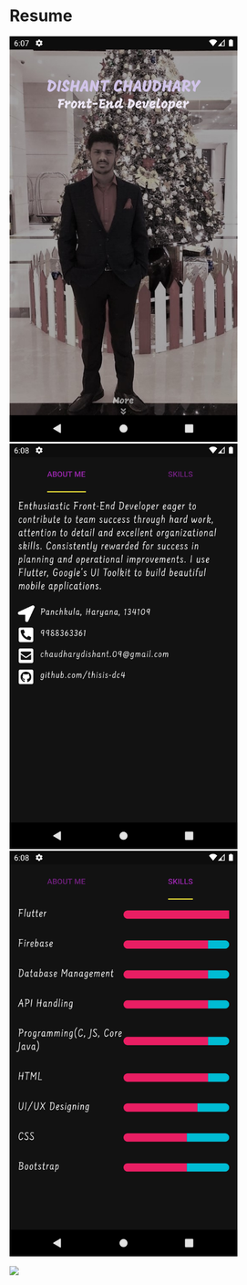 # Resume

<img src="https://github.com/thisis-dc4/resume/blob/master/readme%20items/1.png" width=400>    <img src="https://github.com/thisis-dc4/resume/blob/master/readme%20items/2.png" width=400>    <img src="https://github.com/thisis-dc4/resume/blob/master/readme%20items/3.png" width=400>

<img src="https://github.com/thisis-dc4/resume/blob/master/readme%20items/recording.gif" width=500>
